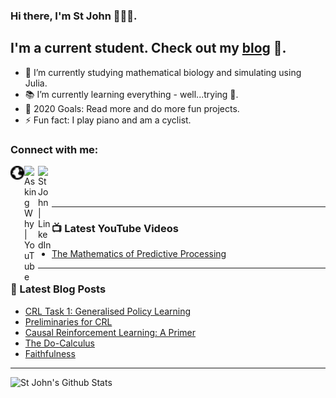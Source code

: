 ### Hi there, I'm St John 🙋🏼‍♂.

## I'm a current student. Check out my [blog][website] 🤖.
- 🌱 I’m currently studying mathematical biology and simulating using Julia.
- 📚 I’m currently learning everything - well...trying 🤣.
- 🥅 2020 Goals: Read more and do more fun projects.
- ⚡ Fun fact: I play piano and am a cyclist.

### Connect with me:

[<img align="left" alt="stjohngrimbly.com" width="22px" src="https://raw.githubusercontent.com/iconic/open-iconic/master/svg/globe.svg" />][website]
[<img align="left" alt="Asking Why | YouTube" width="22px" src="https://cdn.jsdelivr.net/npm/simple-icons@v3/icons/youtube.svg" />][youtube]
[<img align="left" alt="St John | LinkedIn" width="22px" src="https://cdn.jsdelivr.net/npm/simple-icons@v3/icons/linkedin.svg" />][linkedin]

<br />

<br />
<br />

---

### 📺 Latest YouTube Videos
<!-- YOUTUBE:START -->
- [The Mathematics of Predictive Processing](https://www.youtube.com/watch?v=Uqgw2xWMzYE)
<!-- YOUTUBE:END -->

---

### 📕 Latest Blog Posts
<!-- BLOG-POST-LIST:START -->
- [CRL Task 1: Generalised Policy Learning](https://stjohngrimbly.com/generalised-PL/)
- [Preliminaries for CRL](https://stjohngrimbly.com/CRL-preliminaries/)
- [Causal Reinforcement Learning: A Primer](https://stjohngrimbly.com/causal-reinforcement-learning/)
- [The Do-Calculus](https://stjohngrimbly.com/the-do-calculus/)
- [Faithfulness](https://stjohngrimbly.com/faithfulness/)
<!-- BLOG-POST-LIST:END -->

---

<img align="left" alt="St John's Github Stats" src="https://github-readme-stats.vercel.app/api?username=sgrimbly&show_icons=true&hide_border=true&count_private=true" />

[website]: https://stjohngrimbly.com/
[youtube]: https://www.youtube.com/channel/UCK5M596BmS3QWwPGRteKlKw
[linkedin]: https://www.linkedin.com/in/stjohngrimbly/
